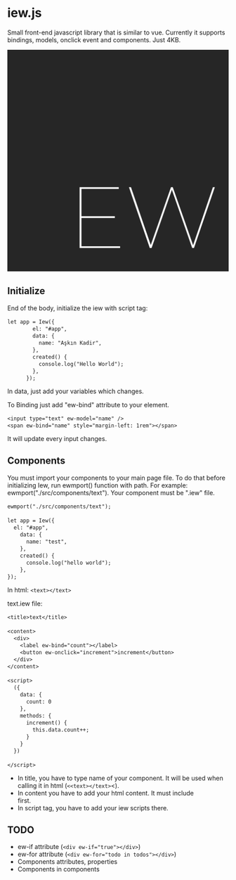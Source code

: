 # iew.js
Small front-end javascript library that is similar to vue. Currently it supports bindings, models, onclick event and components. Just 4KB.

![Iew Logo](https://raw.githubusercontent.com/akcware/Iew.js/master/Logo/Iew.png)

## Initialize
End of the body, initialize the iew with script tag:

```
let app = Iew({
        el: "#app",
        data: {
          name: "Aşkın Kadir",
        },
        created() {
          console.log("Hello World");
        },
      });
```

In data, just add your variables which changes.

To Binding just add "ew-bind" attribute to your element.

```
<input type="text" ew-model="name" />
<span ew-bind="name" style="margin-left: 1rem"></span>
```

It will update every input changes.

## Components

You must import your components to your main page file. To do that before initializing Iew, run ewmport() function with path. For example: ewmport("./src/components/text"). Your component must be ".iew" file.

```
ewmport("./src/components/text");

let app = Iew({
  el: "#app",
    data: {
      name: "test",
    },
    created() {
      console.log("hello world");
    },
});
```

In html: 
```<text></text>```

text.iew file:
```
<title>text</title>

<content>
  <div>
    <label ew-bind="count"></label>
    <button ew-onclick="increment">increment</button>
  </div>
</content>

<script>
  ({
    data: {
      count: 0
    },
    methods: {
      increment() {
        this.data.count++;
      }
    }
  })

</script>
```

- In title, you have to type name of your component. It will be used when calling it in html (```<<text></text>```<). 
- In content you have to add your html content. It must include <div></div> first.
- In script tag, you have to add your iew scripts there.

## TODO
- ew-if attribute (```<div ew-if="true"></div>```)
- ew-for attribute (```<div ew-for="todo in todos"></div>```)
- Components attributes, properties
- Components in components
